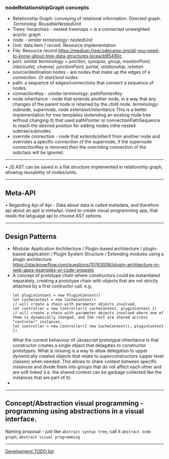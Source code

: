 ### nodeRelationshipGraph concepts

- Relationship Graph: conveying of relational information. Directed graph. _Terminolog: ReusableNestedUnit_ 
- Trees: herarchies - nested treemaps = is a connected unweighted acyclic graph
- node - _similar terminology: nestedUnit_
- Unit: data item / record. Resource implementation
- File: Resource record
https://medium.freecodecamp.org/all-you-need-to-know-about-tree-data-structures-bceacb85490c
- port: _similar terminology = junction, synapse, group, insetionPoint, inlet/outlet, channel, junctionPoint, portal, relationship, relation_
- source/destination nodes - are nodes that make up the edges of a connection. _Or start/end nodes_
- path: a sequence of edges/connections that connect a sequence of nodes.
- connectionKey - _similar terminology: pathPointerKey_
- node inheritance - node that extends another node, in a way that any changes of the parent node is retained by the child node. _terminology: subnode, supernode, node extension/inheritance_ 
This is a better implementaiton for tree templates (extending an existing node tree without changing it) that used pathPointer or connectionPathSequence to reach the desired position for adding nodes inthe nested subtree/subnodes.
- override connection - node that extends/inherit from another node and overrides a specific connection of the supernode, if the supernode connectionKey is removed then the overriding connection of the subclass will be ignored.
____
• JS AST can be saved in a flat structure implemented in relationship graph, allowing reusability of nodes/units.
___
## Meta-API 
• Regarding Api of Api - Data about data is called metadata, and therefore api about an apit is metaApi. Used to create visual programming app, that reads the language api to choose AST options.
___
## Design Patterns
- Modular Application Architecture / Plugin-based architecture / plugin-based application / Plugin System Structure / Extending modules using a plugin architecture
https://stackoverflow.com/questions/10763006/plugin-architecture-in-web-apps-examples-or-code-snippets
- A concept of prototype chain where constructors could be instantiated separately, creating a prototype chain with objects that are not strictly attached by a first contructor call. 
e.g. 
    ```
    let pluginContext = new PluginContext()
    let cacheContext = new CacheContext()
    // will create a chain with parameter objects involved.
    let controller = new Controller({ cacheContext, pluginContext })
    // will create a chain with parameter objects involved where one of them is dynamically changed, and the rest are shared accross "controler" instances.
    let controller = new Controller({ new CacheContext(), pluginContext })
    ```
    What the current behaviour of Javascript prototypal inheritance is that constructor creates a single object that delagates to constructor prototypes. What is missing is a way to allow delegation to upper dynamically created objects that relate to superconstructors (upper level classes) when needed. This allows to share context between specific instances and divide them into groups that do not affect each other and are soft linked (i.e. the shared context can be garbage collected like the instances that are part of it).
- 
___
## Concept/Abstraction visual programming - programming using abstractions in a visual interface.
Naming proposal - just like `abstract syntax tree`, call it `abstract node graph`, `abstract visual programming`

___
[Development TODO list](/documentation/TODO.md)